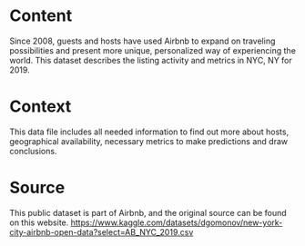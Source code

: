 # Content

Since 2008, guests and hosts have used Airbnb to expand on traveling possibilities and present more unique, personalized way of experiencing the world. This dataset describes the listing activity and metrics in NYC, NY for 2019.

# Context

This data file includes all needed information to find out more about hosts, geographical availability, necessary metrics to make predictions and draw conclusions.

# Source

This public dataset is part of Airbnb, and the original source can be found on this website.
https://www.kaggle.com/datasets/dgomonov/new-york-city-airbnb-open-data?select=AB_NYC_2019.csv
